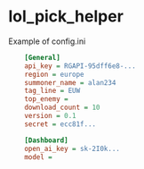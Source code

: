 # lol_pick_helper


Example of config.ini
```ini
    [General]
    api_key = RGAPI-95dff6e8-...
    region = europe
    summoner_name = alan234
    tag_line = EUW
    top_enemy = 
    download_count = 10
    version = 0.1
    secret = ecc81f...

    [Dashboard]
    open_ai_key = sk-2I0k...
    model = 
```


